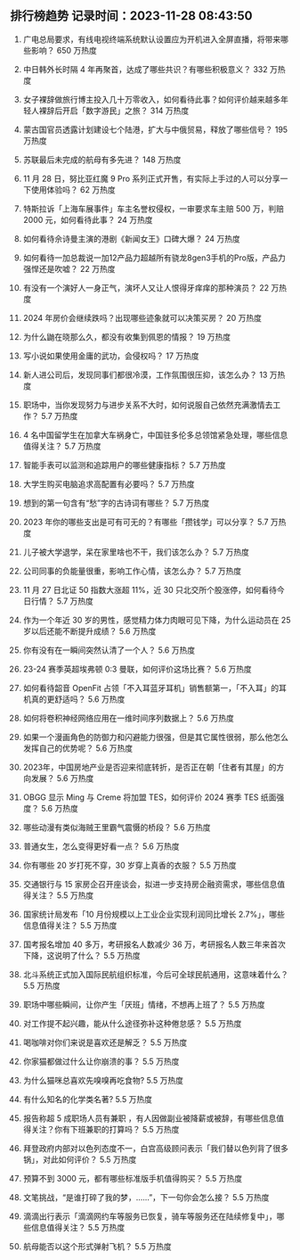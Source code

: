 
## 排行榜趋势 记录时间：2023-11-28 08:43:50
  
  1. 广电总局要求，有线电视终端系统默认设置应为开机进入全屏直播，将带来哪些影响？ 650 万热度
    
  2. 中日韩外长时隔 4 年再聚首，达成了哪些共识？有哪些积极意义？ 332 万热度
    
  3. 女子裸辞做旅行博主投入几十万零收入，如何看待此事？如何评价越来越多年轻人裸辞后开启「数字游民」之旅？ 314 万热度
    
  4. 蒙古国官员透露计划建设七个陆港，扩大与中俄贸易，释放了哪些信号？ 195 万热度
    
  5. 苏联最后未完成的航母有多先进？ 148 万热度
    
  6. 11 月 28 日，努比亚红魔 9 Pro 系列正式开售，有实际上手过的人可以分享一下使用体验吗？ 62 万热度
    
  7. 特斯拉诉「上海车展事件」车主名誉权侵权，一审要求车主赔 500 万，判赔 2000 元，如何看待此事？ 24 万热度
    
  8. 如何看待佘诗曼主演的港剧《新闻女王》口碑大爆？ 24 万热度
    
  9. 如何看待一加总裁说一加12产品力超越所有骁龙8gen3手机的Pro版，产品力强悍还是吹嘘？ 22 万热度
    
  10. 有没有一个演好人一身正气，演坏人又让人恨得牙痒痒的那种演员？ 22 万热度
    
  11. 2024 年房价会继续跌吗？出现哪些迹象就可以决策买房？ 20 万热度
    
  12. 为什么鼬在晓那么久，都没有收集到佩恩的情报？ 19 万热度
    
  13. 写小说如果使用金庸的武功，会侵权吗？ 17 万热度
    
  14. 新人进公司后，发现同事们都很冷漠，工作氛围很压抑，该怎么办？ 13 万热度
    
  15. 职场中，当你发现努力与进步关系不大时，如何说服自己依然充满激情去工作？ 5.7 万热度
    
  16. 4 名中国留学生在加拿大车祸身亡，中国驻多伦多总领馆紧急处理，哪些信息值得关注？ 5.7 万热度
    
  17. 智能手表可以监测和追踪用户的哪些健康指标？ 5.7 万热度
    
  18. 大学生购买电脑追求高配置有必要吗？ 5.7 万热度
    
  19. 想到的第一句含有“愁”字的古诗词有哪些？ 5.7 万热度
    
  20. 2023 年你的哪些支出是可有可无的？有哪些「攒钱学」可以分享？ 5.7 万热度
    
  21. 儿子被大学退学，呆在家里啥也不干，我们该怎么办？ 5.7 万热度
    
  22. 公司同事的负能量很重，影响工作心情，该怎么办？ 5.7 万热度
    
  23. 11 月 27 日北证 50 指数大涨超 11%，近 30 只北交所个股涨停，如何看待今日行情？ 5.7 万热度
    
  24. 作为一个年近 30 岁的男性，感觉精力体力肉眼可见下降，为什么运动员在 25 岁以后还能不断提升成绩？ 5.6 万热度
    
  25. 你有没有在一瞬间突然认清了一个人？ 5.6 万热度
    
  26. 23-24 赛季英超埃弗顿 0:3 曼联，如何评价这场比赛？ 5.6 万热度
    
  27. 如何看待韶音 OpenFit 占领「不入耳蓝牙耳机」销售额第一，「不入耳」的耳机真的更舒适吗？ 5.6 万热度
    
  28. 如何将卷积神经网络应用在一维时间序列数据上？ 5.6 万热度
    
  29. 如果一个漫画角色的防御力和闪避能力很强，但是其它属性很弱，那么他怎么发挥自己的优势呢？ 5.6 万热度
    
  30. 2023年，中国房地产业是否迎来彻底转折，是否正在朝「住者有其屋」的方向发展？ 5.6 万热度
    
  31. OBGG 显示 Ming 与 Creme 将加盟 TES，如何评价 2024 赛季 TES 纸面强度？ 5.6 万热度
    
  32. 哪些动漫有类似海贼王里霸气震慑的桥段？ 5.6 万热度
    
  33. 普通女生，怎么变得更好看一点？ 5.6 万热度
    
  34. 你有哪些 20 岁打死不穿，30 岁穿上真香的衣服？ 5.5 万热度
    
  35. 交通银行与 15 家房企召开座谈会，拟进一步支持房企融资需求，哪些信息值得关注？ 5.5 万热度
    
  36. 国家统计局发布「10 月份规模以上工业企业实现利润同比增长 2.7%」，哪些信息值得关注？ 5.5 万热度
    
  37. 国考报名增加 40 多万，考研报名人数减少 36 万，考研报名人数三年来首次下降，这说明了什么？ 5.5 万热度
    
  38. 北斗系统正式加入国际民航组织标准，今后可全球民航通用，这意味着什么？ 5.5 万热度
    
  39. 职场中哪些瞬间，让你产生「厌班」情绪，不想再上班了？ 5.5 万热度
    
  40. 对工作提不起兴趣，能从什么途径弥补这种倦怠感？ 5.5 万热度
    
  41. 喝咖啡对你们来说是喜欢还是解乏？ 5.5 万热度
    
  42. 你家猫都做过什么让你崩溃的事？ 5.5 万热度
    
  43. 为什么猫咪总喜欢先嗅嗅再吃食物? 5.5 万热度
    
  44. 有什么知名的化学类名著? 5.5 万热度
    
  45. 报告称超 5 成职场人员有兼职 ，有人因做副业被降薪或被辞，有哪些信息值得关注？你有下班兼职的打算吗？ 5.5 万热度
    
  46. 拜登政府内部对以色列态度不一，白宫高级顾问表示「我们替以色列背了很多锅」，对此如何评价？ 5.5 万热度
    
  47. 预算不到 3000 元，都有哪些标准版手机值得购买？ 5.5 万热度
    
  48. 文笔挑战，“是谁打碎了我的梦，……”，下一句你会怎么接？ 5.5 万热度
    
  49. 滴滴出行表示「滴滴网约车等服务已恢复，骑车等服务还在陆续修复中」，哪些信息值得关注？ 5.5 万热度
    
  50. 航母能否以这个形式弹射飞机？ 5.5 万热度
    